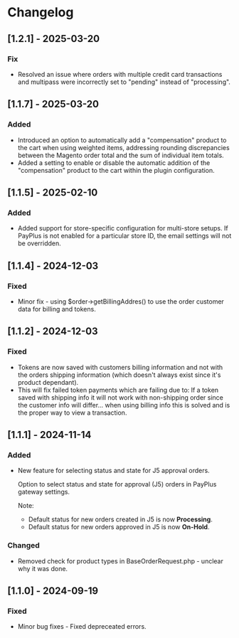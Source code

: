 # Changelog

## [1.2.1] - 2025-03-20

### Fix

- Resolved an issue where orders with multiple credit card transactions and multipass were incorrectly set to "pending" instead of "processing".

## [1.1.7] - 2025-03-20

### Added

- Introduced an option to automatically add a "compensation" product to the cart when using weighted items, addressing rounding discrepancies between the Magento order total and the sum of individual item totals.
- Added a setting to enable or disable the automatic addition of the "compensation" product to the cart within the plugin configuration.

## [1.1.5] - 2025-02-10

### Added

- Added support for store-specific configuration for multi-store setups. If PayPlus is not enabled for a particular store ID, the email settings will not be overridden.

## [1.1.4] - 2024-12-03

### Fixed

- Minor fix - using $order->getBillingAddres() to use the order customer data for billing and tokens.

## [1.1.2] - 2024-12-03

### Fixed

- Tokens are now saved with customers billing information and not with the orders shipping information (which doesn't always exist since it's product dependant).
- This will fix failed token payments which are failing due to: If a token saved with shipping info it will not work with non-shipping order since the customer info will differ... when using billing info this is solved and is the proper way to view a transaction.

## [1.1.1] - 2024-11-14

### Added

- New feature for selecting status and state for J5 approval orders.

  Option to select status and state for approval (J5) orders in PayPlus gateway settings.

  Note:

  - Default status for new orders created in J5 is now **Processing**.
  - Default status for new orders approved in J5 is now **On-Hold**.

### Changed

- Removed check for product types in BaseOrderRequest.php - unclear why it was done.

## [1.1.0] - 2024-09-19

### Fixed

- Minor bug fixes - Fixed depreceated errors.
